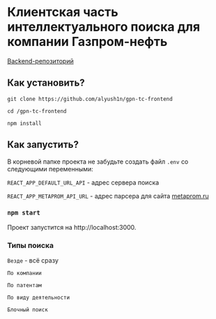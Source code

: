# Клиентская часть интеллектуального поиска для компании Газпром-нефть
[Backend-репозиторий](https://github.com/semyon-dev/gpn-tc-backend)

## Как установить?

`git clone https://github.com/alyush1n/gpn-tc-frontend`

`cd /gpn-tc-frontend`

`npm install`

## Как запустить?

В корневой папке проекта не забудьте создать файл `.env` со следующими переменными:

`REACT_APP_DEFAULT_URL_API` - адрес сервера поиска

`REACT_APP_METAPROM_API_URL` - адрес парсера для сайта [metaprom.ru](https://metaprom.ru)

### `npm start`

Проект запустится на http://localhost:3000.

### Типы поиска

`Везде` - всё сразу

`По компании`

`По патентам`

`По виду деятельности`

`Блочный поиск` 
